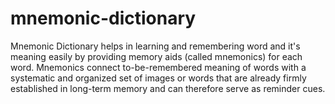 mnemonic-dictionary
===================

Mnemonic Dictionary helps in learning and remembering word and it's meaning easily by providing memory aids (called mnemonics) for each word. Mnemonics connect to-be-remembered meaning of words with a systematic and organized set of images or words that are already firmly established in long-term memory and can therefore serve as reminder cues.

